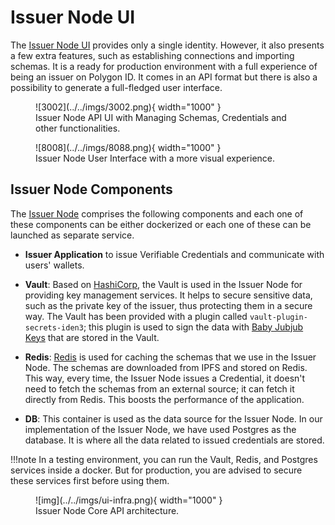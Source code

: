 # Issuer Node UI
The [Issuer Node UI](issuer-ui.md) provides only a single identity. However, it also presents a few extra features, such as establishing connections and importing schemas. It is a ready for production environment with a full experience of being an issuer on Polygon ID. It comes in an API format but there is also a possibility to generate a full-fledged user interface.   

<figure markdown>
  ![3002](../../imgs/3002.png){ width="1000" }
  <figcaption>Issuer Node API UI with Managing Schemas, Credentials and other functionalities.</figcaption>
</figure>

<figure markdown>
  ![8008](../../imgs/8088.png){ width="1000" }
  <figcaption>Issuer Node User Interface with a more visual experience.</figcaption>
</figure>

## Issuer Node Components

The [Issuer Node](https://github.com/0xPolygonID/issuer-node) comprises the following components and each one of these components can be either dockerized or each one of these can be launched as separate service. 

- **Issuer Application** to issue Verifiable Credentials and communicate with users' wallets.

- **Vault**: Based on [HashiCorp](https://www.hashicorp.com/), the Vault is used in the Issuer Node for providing key management services. It helps to secure sensitive data, such as the private key of the issuer, thus protecting them in a secure way. The Vault has been provided with a plugin called `vault-plugin-secrets-iden3`; this plugin is used to sign the data with <a href="https://docs.iden3.io/getting-started/babyjubjub/" target="_blank">Baby Jubjub Keys</a> that are stored in the Vault. 
 
- **Redis**: [Redis](https://redis.io/) is used for caching the schemas that we use in the Issuer Node. The schemas are downloaded from IPFS and stored on Redis. This way, every time, the Issuer Node issues a Credential, it doesn't need to fetch the schemas from an external source; it can fetch it directly from Redis. This boosts the performance of the application. 
 
- **DB**: This container is used as the data source for the Issuer Node. In our implementation of the Issuer Node, we have used Postgres as the database. It is where all the data related to issued credentials are stored. 

!!!note
    In a testing environment, you can run the Vault, Redis, and Postgres services inside a docker. But for production, you are advised to secure these services first before using them. 

<figure markdown>
  ![img](../../imgs/ui-infra.png){ width="1000" }
  <figcaption>Issuer Node Core API architecture.</figcaption>
</figure>